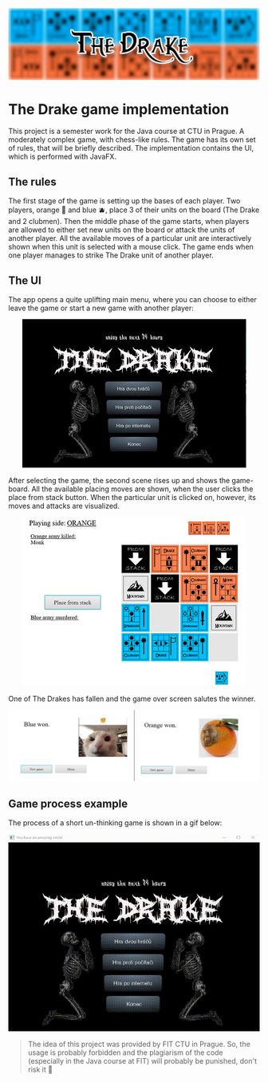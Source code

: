 <img src="README/all_all.jpg">

# The Drake game implementation
This project is a semester work for the Java course at CTU in Prague. A moderately complex game, with chess-like rules.
The game has its own set of rules, that will be briefly described.
The implementation contains the UI, which is performed with JavaFX.

## The rules
The first stage of the game is setting up the bases of each player. Two players, orange :orange: and blue :blueberries:, place 3 of their units on the board (The Drake and 2 clubmen).
Then the middle phase of the game starts, when players are allowed to either set new units on the board or attack the units of another player.
All the available moves of a particular unit are interactively shown when this unit is selected with a mouse click.
The game ends when one player manages to strike The Drake unit of another player.

## The UI
The app opens a quite uplifting main menu, where you can choose to either leave the game or start a new game with another player:

<p align="center">
  <img src="README/start_menu.png" />
</p>

After selecting the game, the second scene rises up and shows the game-board. All the available placing moves are shown, when the user clicks the place from stack button.
When the particular unit is clicked on, however, its moves and attacks are visualized.

<p align="center">
  <img src="README/gameboard.png" />
</p>

One of The Drakes has fallen and the game over screen salutes the winner.

<p align="center">
  <img src="README/gameover.png" />
</p>

## Game process example

The process of a short un-thinking game is shown in a gif below:

<p align="center">
  <img src="README/TheDrakeRecording.gif" />
</p>

> The idea of this project was provided by FIT CTU in Prague.
> So, the usage is probably forbidden and the plagiarism of the code (especially in the Java course at FIT) will probably be punished, don't risk it :frog:











